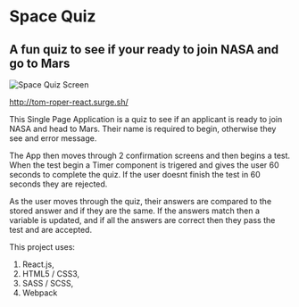 # Space Quiz
## A fun quiz to see if your ready to join NASA and go to Mars

![Space Quiz Screen](http://i.imgur.com/X31k4IU.png "Space Quiz Screen")

http://tom-roper-react.surge.sh/

This Single Page Application is a quiz to see if an applicant is ready to join NASA and head to Mars. 
Their name is required to begin, otherwise they see and error message.

The App then moves through 2 confirmation screens and then begins a test. When the test begin a Timer component is trigered and gives the user 60 seconds to complete the quiz. If the user doesnt finish the test in 60 seconds they are rejected. 

As the user moves through the quiz, their answers are compared to the stored answer and if they are the same. If the answers match then a variable is updated, and if all the answers are correct then they pass the test and are accepted.

This project uses:

1. React.js,
2. HTML5 / CSS3,
3. SASS / SCSS,
4. Webpack

